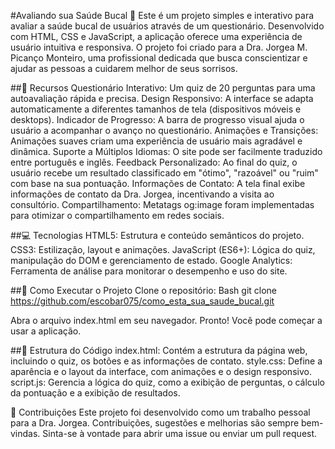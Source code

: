 #Avaliando sua Saúde Bucal 🦷
Este é um projeto simples e interativo para avaliar a saúde bucal de usuários através de um questionário. Desenvolvido com HTML, CSS e JavaScript, a aplicação oferece uma experiência de usuário intuitiva e responsiva. O projeto foi criado para a Dra. Jorgea M. Picanço Monteiro, uma profissional dedicada que busca conscientizar e ajudar as pessoas a cuidarem melhor de seus sorrisos.

##🌟 Recursos
Questionário Interativo: Um quiz de 20 perguntas para uma autoavaliação rápida e precisa.
Design Responsivo: A interface se adapta automaticamente a diferentes tamanhos de tela (dispositivos móveis e desktops).
Indicador de Progresso: A barra de progresso visual ajuda o usuário a acompanhar o avanço no questionário.
Animações e Transições: Animações suaves criam uma experiência de usuário mais agradável e dinâmica.
Suporte a Múltiplos Idiomas: O site pode ser facilmente traduzido entre português e inglês.
Feedback Personalizado: Ao final do quiz, o usuário recebe um resultado classificado em "ótimo", "razoável" ou "ruim" com base na sua pontuação.
Informações de Contato: A tela final exibe informações de contato da Dra. Jorgea, incentivando a visita ao consultório.
Compartilhamento: Metatags og:image foram implementadas para otimizar o compartilhamento em redes sociais.

##💻 Tecnologias
HTML5: Estrutura e conteúdo semânticos do projeto.
CSS3: Estilização, layout e animações.
JavaScript (ES6+): Lógica do quiz, manipulação do DOM e gerenciamento de estado.
Google Analytics: Ferramenta de análise para monitorar o desempenho e uso do site.

##🚀 Como Executar o Projeto
Clone o repositório:
Bash
git clone https://github.com/escobar075/como_esta_sua_saude_bucal.git


Abra o arquivo index.html em seu navegador.
Pronto! Você pode começar a usar a aplicação.

##🔧 Estrutura do Código
index.html: Contém a estrutura da página web, incluindo o quiz, os botões e as informações de contato.
style.css: Define a aparência e o layout da interface, com animações e o design responsivo.
script.js: Gerencia a lógica do quiz, como a exibição de perguntas, o cálculo da pontuação e a exibição de resultados.

🤝 Contribuições
Este projeto foi desenvolvido como um trabalho pessoal para a Dra. Jorgea. Contribuições, sugestões e melhorias são sempre bem-vindas. Sinta-se à vontade para abrir uma issue ou enviar um pull request.

